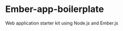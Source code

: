 Ember-app-boilerplate
=====================

Web application starter kit using Node.js and Ember.js
